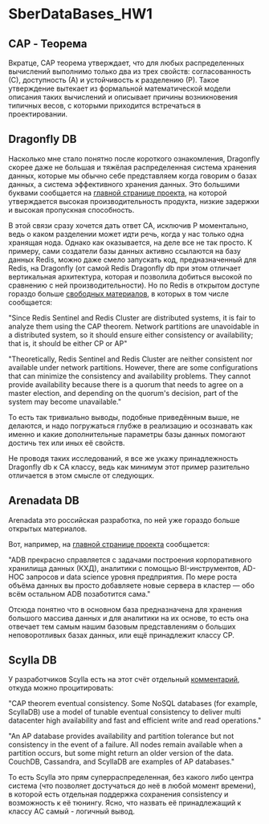 # SberDataBases_HW1

## CAP - Теорема

Вкратце, САР теорема утверждает, что для любых распределенных вычислений выполнимо только два из трех свойств: согласованность (С), доступность (А) и устойчивость к разделению (Р). Такое утверждение вытекает из формальной математической модели описания таких вычислений и описывает причины возникновения типичных весов, с которыми приходится встречаться в проектировании.

## Dragonfly DB

Насколько мне стало понятно после короткого ознакомления, Dragonfly скорее даже не большая и тяжёлая распределенная система хранения данных, которые мы обычно себе представляем когда говорим о базах данных, а система эффективного хранения данных. Это большими буквами сообщается на [главной странице проекта](https://dragonflydb.io/features), на которой утверждается высокая производительность продукта, низкие задержки и высокая пропускная способность.

В этой связи сразу хочется дать ответ СА, исключив Р моментально, ведь о каком разделении может идти речь, когда у нас только одна хранящая нода. Однако как оказывается, на деле все не так просто. К примеру, сами создатели базы данных активно ссылаются на базу данных Redis, можно даже смело запускать код, предназначенный для Redis, на Dragonfly (от самой Redis Dragonfly db при этом отличает вертикальная архитектура, которая и позволила добиться высокой по сравнению с ней производительности). Но по Redis в открытом доступе гораздо больше [свободных материалов](https://subscription.packtpub.com/book/big-data-and-business-intelligence/9781784392451/9/ch09lvl1sec52/the-cap-theorem), в которых в том числе сообщается:

"Since Redis Sentinel and Redis Cluster are distributed systems, it is fair to analyze them using the CAP theorem. Network partitions are unavoidable in a distributed system, so it should ensure either consistency or availability; that is, it should be either CP or AP"

"Theoretically, Redis Sentinel and Redis Cluster are neither consistent nor available under network partitions. However, there are some configurations that can minimize the consistency and availability problems. They cannot provide availability because there is a quorum that needs to agree on a master election, and depending on the quorum's decision, part of the system may become unavailable."

То есть так тривиально выводы, подобные приведённым выше, не делаются, и надо погружаться глубже в реализацию и осознавать как именно и какие дополнительные параметры базы данных помогают достичь тех или иных её свойств.

Не проводя таких исследований, я все же укажу принадлежность Dragonfly db к CA классу, ведь как минимум этот пример разительно отличается в этом смысле от следующих.

## Arenadata DB

Arenadata это российская разработка, по ней уже гораздо больше открытых материалов.

Вот, например, на [главной странице проекта](https://arenadata.tech/products/arenadata-db/) сообщается:

"ADB прекрасно справляется с задачами построения корпоративного хранилища данных (КХД), аналитики с помощью BI-инструментов, AD-HOC запросов и data science уровня предприятия. По мере роста объёма данных вы просто добавляете новые сервера в кластер — обо всём остальном ADB позаботится сама."

Отсюда понятно что в основном база предназначена для хранения большого массива данных и для аналитики на их основе, то есть она отвечает тем самым нашим базовым представлениям о больших неповоротливых базах данных, или ещё принадлежит классу CP.

## Scylla DB

У разработчиков Scylla есть на этот счёт отдельный [комментарий](https://www.scylladb.com/glossary/cap-theorem/), откуда можно процитировать:

"CAP theorem eventual consistency. Some NoSQL databases (for example, ScyllaDB) use  a model of tunable eventual consistency to deliver multi datacenter high availability and fast and efficient write and read operations."

"An AP database provides availability and partition tolerance but not consistency in the event of a failure. All nodes remain available when a partition occurs, but some might return an older version of the data. CouchDB, Cassandra, and ScyllaDB are examples of AP databases."

То есть Scylla это прям суперраспределенная, без какого либо центра система (что позволяет достучаться до неё в любой момент времени), в которой есть отдельная поддержка сохранения consistency и возможность к её тюнингу. Ясно, что назвать её принадлежащий к классу AС самый - логичный вывод.

